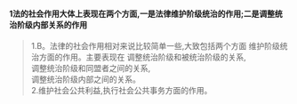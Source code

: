 #### 1法的社会作用大体上表现在两个方面,一是法律维护阶级统治的作用;二是调整统治阶级内部关系的作用
>   1.B。法律的社会作用相对来说比较简单一些,大致包括两个方面
    维护阶级统治方面的作用。主要表现在
    调整统治阶级和被统治阶级的关系,   
    调整统治阶级和同盟者之间的关系,   
    调整统治阶级内部之间的关系。   
    2.维护社会公共利益,执行社会公共事务方面的作用。




















    
